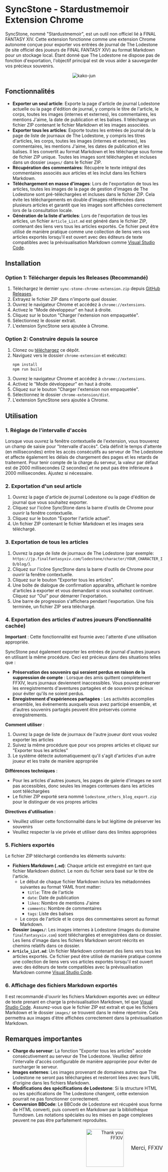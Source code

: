 # SyncStone - Stardustmemoir Extension Chrome

SyncStone, nommé "Stardustmemoir", est un outil non officiel lié à FINAL FANTASY XIV. Cette extension fonctionne comme une extension Chrome autonome conçue pour exporter vos entrées de journal de The Lodestone (le site officiel des joueurs de FINAL FANTASY XIV) au format Markdown pour un stockage local. Étant donné que The Lodestone ne dispose pas de fonction d'exportation, l'objectif principal est de vous aider à sauvegarder vos précieux souvenirs.

<p align="center">
  <img src="28445b1c091759ab82531cc3a64b5ca7ced45c89.jpg" alt="kako-jun">
</p>

## Fonctionnalités

*   **Exporter un seul article**: Exporte la page d'article de journal Lodestone actuelle ou la page d'édition de journal, y compris le titre de l'article, le corps, toutes les images (internes et externes), les commentaires, les mentions J'aime, la date de publication et les balises. Il télécharge un fichier ZIP contenant le fichier Markdown et les images associées.
*   **Exporter tous les articles**: Exporte toutes les entrées de journal de la page de liste de journaux de The Lodestone, y compris les titres d'articles, les corps, toutes les images (internes et externes), les commentaires, les mentions J'aime, les dates de publication et les balises. Il les convertit au format Markdown et les télécharge sous forme de fichier ZIP unique. Toutes les images sont téléchargées et incluses dans un dossier `images/` dans le fichier ZIP.
*   **Récupération des commentaires**: Récupère le texte intégral des commentaires associés aux articles et les inclut dans les fichiers Markdown.
*   **Téléchargement en masse d'images**: Lors de l'exportation de tous les articles, toutes les images de la page de gestion d'images de The Lodestone sont pré-téléchargées et incluses dans le fichier ZIP. Cela évite les téléchargements en double d'images référencées dans plusieurs articles et garantit que les images sont affichées correctement lors de la consultation locale.
*   **Génération de la liste d'articles**: Lors de l'exportation de tous les articles, un fichier `Article_List.md` est généré dans le fichier ZIP, contenant des liens vers tous les articles exportés. Ce fichier peut être utilisé de manière pratique comme une collection de liens vers vos articles exportés lorsqu'il est ouvert avec des éditeurs de texte compatibles avec la prévisualisation Markdown comme [Visual Studio Code](https://code.visualstudio.com/).

## Installation

### Option 1: Télécharger depuis les Releases (Recommandé)
1.  Téléchargez le dernier `sync-stone-chrome-extension.zip` depuis [GitHub Releases](https://github.com/kako-jun/sync-stone/releases).
2.  Extrayez le fichier ZIP dans n'importe quel dossier.
3.  Ouvrez le navigateur Chrome et accédez à `chrome://extensions`.
4.  Activez le "Mode développeur" en haut à droite.
5.  Cliquez sur le bouton "Charger l'extension non empaquetée".
6.  Sélectionnez le dossier extrait.
7.  L'extension SyncStone sera ajoutée à Chrome.

### Option 2: Construire depuis la source
1.  Clonez ou [téléchargez](https://github.com/kako-jun/sync-stone/archive/refs/heads/main.zip) ce dépôt.
2.  Naviguez vers le dossier `chrome-extension` et exécutez:
    ```bash
    npm install
    npm run build
    ```
3.  Ouvrez le navigateur Chrome et accédez à `chrome://extensions`.
4.  Activez le "Mode développeur" en haut à droite.
5.  Cliquez sur le bouton "Charger l'extension non empaquetée".
6.  Sélectionnez le dossier `chrome-extension/dist`.
7.  L'extension SyncStone sera ajoutée à Chrome.

## Utilisation

### 1. Réglage de l'intervalle d'accès

Lorsque vous ouvrez la fenêtre contextuelle de l'extension, vous trouverez un champ de saisie pour "Intervalle d'accès". Cela définit le temps d'attente (en millisecondes) entre les accès consécutifs au serveur de The Lodestone et affecte également les délais de chargement des pages et les retards de traitement. Pour tenir compte de la charge du serveur, la valeur par défaut est de 2000 millisecondes (2 secondes) et ne peut pas être inférieure à 2000 millisecondes. Ajustez si nécessaire.

### 2. Exportation d'un seul article

1.  Ouvrez la page d'article de journal Lodestone ou la page d'édition de journal que vous souhaitez exporter.
2.  Cliquez sur l'icône SyncStone dans la barre d'outils de Chrome pour ouvrir la fenêtre contextuelle.
3.  Cliquez sur le bouton "Exporter l'article actuel".
4.  Un fichier ZIP contenant le fichier Markdown et les images sera téléchargé.

### 3. Exportation de tous les articles

1.  Ouvrez la page de liste de journaux de The Lodestone (par exemple: `https://jp.finalfantasyxiv.com/lodestone/character/YOUR_CHARACTER_ID/blog/`).
2.  Cliquez sur l'icône SyncStone dans la barre d'outils de Chrome pour ouvrir la fenêtre contextuelle.
3.  Cliquez sur le bouton "Exporter tous les articles".
4.  Une boîte de dialogue de confirmation apparaîtra, affichant le nombre d'articles à exporter et vous demandant si vous souhaitez continuer. Cliquez sur "Oui" pour démarrer l'exportation.
5.  Une barre de progression s'affichera pendant l'exportation. Une fois terminée, un fichier ZIP sera téléchargé.

### 4. Exportation des articles d'autres joueurs (Fonctionnalité cachée)

**Important** : Cette fonctionnalité est fournie avec l'attente d'une utilisation appropriée.

SyncStone peut également exporter les entrées de journal d'autres joueurs en utilisant la même procédure. Ceci est précieux dans des situations telles que :

- **Préservation des souvenirs qui seraient perdus en raison de la suppression de compte** : Lorsque des amis quittent complètement FFXIV, leurs journaux deviennent inaccessibles. Vous pouvez préserver les enregistrements d'aventures partagées et de souvenirs précieux pour éviter qu'ils ne soient perdus.
- **Enregistrement d'expériences partagées** : Les activités accomplies ensemble, les événements auxquels vous avez participé ensemble, et d'autres souvenirs partagés peuvent être préservés comme enregistrements.

**Comment utiliser** :
1. Ouvrez la page de liste de journaux de l'autre joueur dont vous voulez exporter les articles
2. Suivez la même procédure que pour vos propres articles et cliquez sur "Exporter tous les articles"
3. Le système détecte automatiquement qu'il s'agit d'articles d'un autre joueur et les traite de manière appropriée

**Différences techniques** :
- Pour les articles d'autres joueurs, les pages de galerie d'images ne sont pas accessibles, donc seules les images contenues dans les articles sont téléchargées
- Le fichier ZIP exporté sera nommé `lodestone_others_blog_export.zip` pour le distinguer de vos propres articles

**Directives d'utilisation** :
- Veuillez utiliser cette fonctionnalité dans le but légitime de préserver les souvenirs
- Veuillez respecter la vie privée et utiliser dans des limites appropriées

### 5. Fichiers exportés

Le fichier ZIP téléchargé contiendra les éléments suivants:

*   **Fichiers Markdown (`.md`)**: Chaque article est enregistré en tant que fichier Markdown distinct. Le nom du fichier sera basé sur le titre de l'article.
    *   Le début de chaque fichier Markdown inclura les métadonnées suivantes au format YAML front matter:
        *   `title`: Titre de l'article
        *   `date`: Date de publication
        *   `likes`: Nombre de mentions J'aime
        *   `comments`: Nombre de commentaires
        *   `tags`: Liste des balises
    *   Le corps de l'article et le corps des commentaires seront au format Markdown.
*   **Dossier `images/`**: Les images internes à Lodestone (images du domaine `finalfantasyxiv.com`) sont téléchargées et enregistrées dans ce dossier. Les liens d'image dans les fichiers Markdown seront réécrits en chemins relatifs dans ce dossier.
*   **`Article_List.md`**: Un fichier Markdown contenant des liens vers tous les articles exportés. Ce fichier peut être utilisé de manière pratique comme une collection de liens vers vos articles exportés lorsqu'il est ouvert avec des éditeurs de texte compatibles avec la prévisualisation Markdown comme [Visual Studio Code](https://code.visualstudio.com/).

### 6. Affichage des fichiers Markdown exportés

Il est recommandé d'ouvrir les fichiers Markdown exportés avec un éditeur de texte prenant en charge la prévisualisation Markdown, tel que [Visual Studio Code](https://code.visualstudio.com/). Assurez-vous que le fichier ZIP est extrait et que les fichiers Markdown et le dossier `images/` se trouvent dans le même répertoire. Cela permettra aux images d'être affichées correctement dans la prévisualisation Markdown.

## Remarques importantes

*   **Charge du serveur**: La fonction "Exporter tous les articles" accède consécutivement au serveur de The Lodestone. Veuillez définir l'intervalle d'accès configurable de manière appropriée pour éviter de surcharger le serveur.
*   **Images externes**: Les images provenant de domaines autres que The Lodestone ne seront pas téléchargées et resteront liées avec leurs URL d'origine dans les fichiers Markdown.
*   **Modifications des spécifications de Lodestone**: Si la structure HTML ou les spécifications de The Lodestone changent, cette extension pourrait ne pas fonctionner correctement.
*   **Conversion BBCode**: Le BBCode de Lodestone est récupéré sous forme de HTML converti, puis converti en Markdown par la bibliothèque Turndown. Les notations spéciales ou les mises en page complexes peuvent ne pas être parfaitement reproduites.

<div style="text-align: right; margin-top: 20px;">
  <div style="display: inline-block; vertical-align: middle; margin-right: 20px;">
    <img src="e6486e2b222ab797036f2c3b5bc9d4d850d052d9.jpg" alt="Thank you FFXIV" width="120">
  </div>
  <div style="display: inline-block; vertical-align: middle;">
    <p style="margin:0; padding:0; font-size:1.2em;">Merci, FFXIV</p>
  </div>
</div>